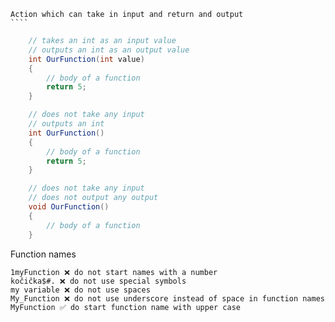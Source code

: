 	Action which can take in input and return and output
	````
```csharp
	// takes an int as an input value
	// outputs an int as an output value
	int OurFunction(int value)
	{
		// body of a function
		return 5;
	}

	// does not take any input
	// outputs an int
	int OurFunction()
	{
		// body of a function
		return 5;
	}

	// does not take any input
	// does not output any output
	void OurFunction()
	{
		// body of a function
	}
```
	
Function names

	1myFunction ❌ do not start names with a number
	kočička$#. ❌ do not use special symbols
	my variable ❌ do not use spaces
	My_Function ❌ do not use underscore instead of space in function names
	MyFunction ✅ do start function name with upper case

